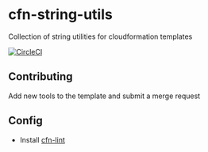 # cfn-string-utils
Collection of string utilities for cloudformation templates

[![CircleCI](https://circleci.com/gh/nhammond101/cfn-string-utils.svg?style=svg)](https://circleci.com/gh/nhammond101/cfn-string-utils)

## Contributing

Add new tools to the template and submit a merge request

## Config

* Install [cfn-lint](https://github.com/aws-cloudformation/cfn-python-lint)
